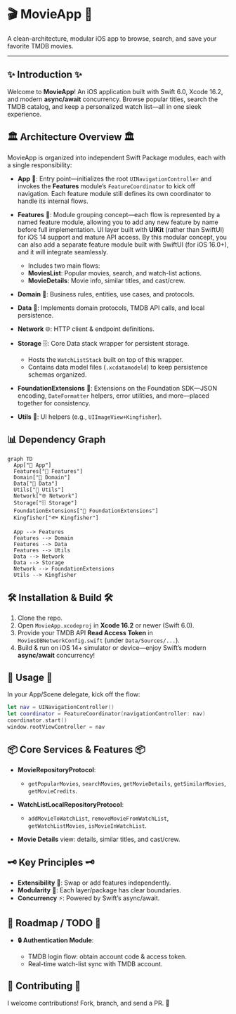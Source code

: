 # 🎬 MovieApp 🍿

A clean-architecture, modular iOS app to browse, search, and save your favorite TMDB movies.

---

## ✨ Introduction ✨

Welcome to **MovieApp**! An iOS application built with Swift 6.0, Xcode 16.2, and modern **async/await** concurrency. Browse popular titles, search the TMDB catalog, and keep a personalized watch list—all in one sleek experience.

## 🏛 Architecture Overview 🏛

MovieApp is organized into independent Swift Package modules, each with a single responsibility:

* **App** 🚀: Entry point—initializes the root `UINavigationController` and invokes the **Features** module’s `FeatureCoordinator` to kick off navigation. Each feature module still defines its own coordinator to handle its internal flows.
* **Features** 🎨: Module grouping concept—each flow is represented by a named feature module, allowing you to add any new feature by name before full implementation. UI layer built with **UIKit** (rather than SwiftUI) for iOS 14 support and mature API access. By this modular concept, you can also add a separate feature module built with SwiftUI (for iOS 16.0+), and it will integrate seamlessly.

  * Includes two main flows:
  * **MoviesList**: Popular movies, search, and watch-list actions.
  * **MovieDetails**: Movie info, similar titles, and cast/crew.
* **Domain** 📖: Business rules, entities, use cases, and protocols.
* **Data** 💾: Implements domain protocols, TMDB API calls, and local persistence.
* **Network** 🌐: HTTP client & endpoint definitions.
* **Storage** 🗄️: Core Data stack wrapper for persistent storage.

  * Hosts the `WatchListStack` built on top of this wrapper.
  * Contains data model files (`.xcdatamodeld`) to keep persistence schemas organized.
* **FoundationExtensions** 🔧: Extensions on the Foundation SDK—JSON encoding, `DateFormatter` helpers, error utilities, and more—placed together for consistency.
* **Utils** 📱: UI helpers (e.g., `UIImageView+Kingfisher`).

## 📊 Dependency Graph

```mermaid
graph TD
  App["🚀 App"]
  Features["🎨 Features"]
  Domain["📖 Domain"]
  Data["💾 Data"]
  Utils["📱 Utils"]
  Network["🌐 Network"]
  Storage["🗄️ Storage"]
  FoundationExtensions["🔧 FoundationExtensions"]
  Kingfisher["🐟 Kingfisher"]

  App --> Features
  Features --> Domain
  Features --> Data
  Features --> Utils
  Data --> Network
  Data --> Storage
  Network --> FoundationExtensions
  Utils --> Kingfisher
```

## 🛠️ Installation & Build 🛠️

1. Clone the repo.
2. Open `MovieApp.xcodeproj` in **Xcode 16.2** or newer (Swift 6.0).
3. Provide your TMDB API **Read Access Token** in `MoviesDBNetworkConfig.swift` (under `Data/Sources/...`).
4. Build & run on iOS 14+ simulator or device—enjoy Swift’s modern **async/await** concurrency!

## 🚀 Usage 🚀

In your App/Scene delegate, kick off the flow:

```swift
let nav = UINavigationController()
let coordinator = FeatureCoordinator(navigationController: nav)
coordinator.start()
window.rootViewController = nav
```

## 📦 Core Services & Features 📦

* **MovieRepositoryProtocol**:

  * `getPopularMovies`, `searchMovies`, `getMovieDetails`, `getSimilarMovies`, `getMovieCredits`.
* **WatchListLocalRepositoryProtocol**:

  * `addMovieToWatchList`, `removeMovieFromWatchList`, `getWatchListMovies`, `isMovieInWatchList`.
* **Movie Details** view: details, similar titles, and cast/crew.

## 🗝️ Key Principles 🗝️

* **Extensibility** 🔄: Swap or add features independently.
* **Modularity** 🧩: Each layer/package has clear boundaries.
* **Concurrency** ⚡️: Powered by Swift’s async/await.

## 📅 Roadmap / TODO 📅

* **🔒 Authentication Module**:

  * TMDB login flow: obtain account code & access token.
  * Real-time watch-list sync with TMDB account.

## 🤝 Contributing 🤝

I welcome contributions! Fork, branch, and send a PR. 💌
